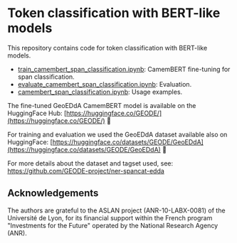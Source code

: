 # Token classification with BERT-like models

This repository contains code for token classification with BERT-like models. 

- [train_camembert_span_classification.ipynb](train_camembert_span_classification.ipynb): CamemBERT fine-tuning for span classification.
- [evaluate_camembert_span_classification.ipynb](evaluate_camembert_span_classification.ipynb): Evaluation.
- [camembert_span_classification.ipynb](camembert_span_classification.ipynb): Usage examples.


The fine-tuned GeoEDdA CamemBERT model is available on the HuggingFace Hub: [https://huggingface.co/GEODE/](https://huggingface.co/GEODE/) 🤗

For training and evaluation we used the GeoEDdA dataset available also on HuggingFace:
[https://huggingface.co/datasets/GEODE/GeoEDdA](https://huggingface.co/datasets/GEODE/GeoEDdA) 🤗

For more details about the dataset and tagset used, see: https://github.com/GEODE-project/ner-spancat-edda

##  Acknowledgements

The authors are grateful to the ASLAN project (ANR-10-LABX-0081) of the Université de Lyon, for its financial support within the French program "Investments for the Future" operated by the National Research Agency (ANR).

